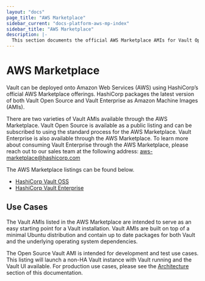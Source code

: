 ```yaml
---
layout: "docs"
page_title: "AWS Marketplace"
sidebar_current: "docs-platform-aws-mp-index"
sidebar_title: "AWS Marketplace"
description: |-
  This section documents the official AWS Marketplace AMIs for Vault Open Source and Vault Enterprise.
---
```


# AWS Marketplace 

Vault can be deployed onto Amazon Web Services (AWS) using HashiCorp’s official AWS Marketplace offerings. HashiCorp packages the latest version of both Vault Open Source and Vault Enterprise as Amazon Machine Images (AMIs).

There are two varieties of Vault AMIs available through the AWS Marketplace. Vault Open Source is available as a public listing and can be subscribed to using the standard process for the AWS Marketplace. Vault Enterprise is also available through the AWS Marketplace. To learn more about consuming Vault Enterprise through the AWS Marketplace, please reach out to our sales team at the following address: <aws-marketplace@hashicorp.com>

The AWS Marketplace listings can be found below.

* [HashiCorp Vault OSS](http://aws.amazon.com/marketplace/pp/B07YLYPLYB)
* [HashiCorp Vault Enterprise](http://aws.amazon.com/marketplace/pp/B07YLXD9TD)

## Use Cases

The Vault AMIs listed in the AWS Marketplace are intended to serve as an easy starting point for a Vault installation. Vault AMIs are built on top of a minimal Ubuntu distribution and contain up to date packages for both Vault and the underlying operating system dependencies.

The Open Source Vault AMI is intended for development and test use cases. This listing will launch a non-HA Vault instance with Vault running and the Vault UI available. For production use cases, please see the [Architecture](/docs/platform/aws-mp/run.html#Architecture) section of this documentation.
